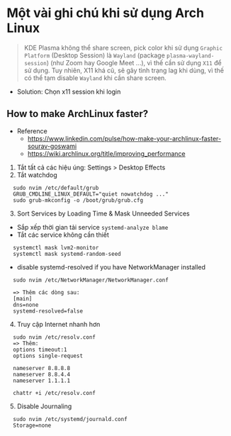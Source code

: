 # Một vài ghi chú khi sử dụng Arch Linux

> KDE Plasma không thể share screen, pick color khi sử dụng `Graphic Platform` (Desktop Session) là `Wayland` (package `plasma-wayland-session`) (như Zoom hay Google Meet ...), vì thế cần sử dụng `X11` để sử dụng. Tuy nhiên, X11 khá cũ, sẽ gây tình trạng lag khi dùng, vì thế có thể tạm disable `Wayland` khi cần share screen.

- Solution: Chọn x11 session khi login

## How to make ArchLinux faster?

- Reference
  - https://www.linkedin.com/pulse/how-make-your-archlinux-faster-sourav-goswami
  - https://wiki.archlinux.org/title/improving_performance

1. Tắt tất cả các hiệu úng: Settings > Desktop Effects
2. Tắt watchdog

```
  sudo nvim /etc/default/grub
  GRUB_CMDLINE_LINUX_DEFAULT="quiet nowatchdog ..."
  sudo grub-mkconfig -o /boot/grub/grub.cfg
```

3. Sort Services by Loading Time & Mask Unneeded Services

- Sắp xếp thời gian tải service `systemd-analyze blame`
- Tắt các service không cần thiết

```
  systemctl mask lvm2-monitor
  systemctl mask systemd-random-seed
```

- disable systemd-resolved if you have NetworkManager installed

```
  sudo nvim /etc/NetworkManager/NetworkManager.conf

  => Thêm các dòng sau:
  [main]
  dns=none
  systemd-resolved=false
```

4. Truy cập Internet nhanh hơn

```
  sudo nvim /etc/resolv.conf
  => Thêm:
  options timeout:1
  options single-request

  nameserver 8.8.8.8
  nameserver 8.8.4.4
  nameserver 1.1.1.1
```

```
  chattr +i /etc/resolv.conf
```

5. Disable Journaling

```
  sudo nvim /etc/systemd/journald.conf
  Storage=none
```
